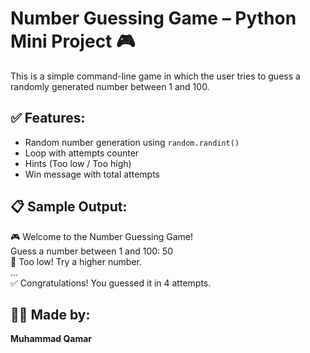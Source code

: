 # Number Guessing Game – Python Mini Project 🎮

This is a simple command-line game in which the user tries to guess a randomly generated number between 1 and 100.

## ✅ Features:
- Random number generation using `random.randint()`
- Loop with attempts counter
- Hints (Too low / Too high)
- Win message with total attempts

## 📋 Sample Output:
🎮 Welcome to the Number Guessing Game!  
Guess a number between 1 and 100: 50  
🔼 Too low! Try a higher number.  
...  
✅ Congratulations! You guessed it in 4 attempts.

## 👨‍💻 Made by:
**Muhammad Qamar**
